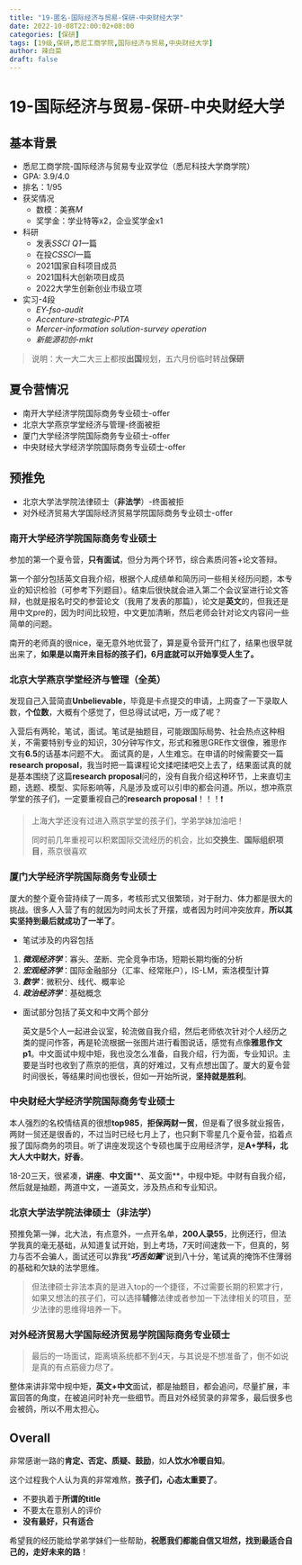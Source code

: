 ```yaml
---
title: "19-匿名-国际经济与贸易-保研-中央财经大学"
date: 2022-10-08T22:00:02+08:00
categories: [保研]
tags: [19级,保研,悉尼工商学院,国际经济与贸易,中央财经大学]
author: 辣白菜
draft: false
---
```


# 19-国际经济与贸易-保研-中央财经大学

## 基本背景

- 悉尼工商学院-国际经济与贸易专业双学位（悉尼科技大学商学院）
- GPA: 3.9/4.0
- 排名：1/95
- 获奖情况
  - 数模：美赛*M*
  - 奖学金：学业特等x2，企业奖学金x1
- 科研
  - 发表*SSCI Q1*一篇
  - 在投*CSSCI*一篇
  - 2021国家自科项目成员
  - 2021国科大创新项目成员
  - 2022大学生创新创业市级立项
- 实习-4段
  - _EY-fso-audit_
  - _Accenture-strategic-PTA_
  - _Mercer-information solution-survey operation_
  - _新能源初创-mkt_
> 说明：大一大二大三上都按**出国**规划，五六月份临时转战**保研**


## 夏令营情况
- 南开大学经济学院国际商务专业硕士-offer
- 北京大学燕京学堂经济与管理-终面被拒
- 厦门大学经济学院国际商务专业硕士-offer
- 中央财经大学经济学院国际商务专业硕士-offer

## 预推免
- 北京大学法学院法律硕士（**非法学**）-终面被拒
- 对外经济贸易大学国际经济贸易学院国际商务专业硕士-offer

### 南开大学经济学院国际商务专业硕士
参加的第一个夏令营，**只有面试**，但分为两个环节，综合素质问答+论文答辩。

第一个部分包括英文自我介绍，根据个人成绩单和简历问一些相关经历问题，本专业的知识检验（可参考下列题目）。结束后很快就会进入第二个会议室进行论文答辩，也就是报名时交的参营论文（我用了发表的那篇），论文是**英文**的，但我还是用中文pre的，因为时间比较短，中文更加清晰，然后老师会针对论文内容问一些简单的问题。

南开的老师真的很nice，毫无意外地优营了，算是夏令营开门红了，结果也很早就出来了，**如果是以南开未目标的孩子们，6月底就可以开始享受人生了。**

### 北京大学燕京学堂经济与管理（全英）
发现自己入营简直**Unbelievable**，毕竟是卡点提交的申请，上网查了一下录取人数，**个位数**，大概有个感觉了，但总得试试吧，万一成了呢？

入营后有两轮，笔试，面试。笔试是抽题目，可能跟国际局势、社会热点这种相关，不需要特别专业的知识，30分钟写作文，形式和雅思GRE作文很像，雅思作文有**6.5**的话基本问题不大。
面试真的是，人生难忘。在申请的时候需要交一篇**research proposal**，我当时把一篇课程论文揉吧揉吧交上去了，结果面试真的就是基本围绕了这篇**research proposal**问的，没有自我介绍这种环节，上来直切主题，选题、模型、实际影响等，凡是涉及或可以引申的都会问道。所以，想冲燕京学堂的孩子们，一定要重视自己的**research proposal**！！！❗
> 上海大学还没有过进入燕京学堂的孩子们，学弟学妹加油吧！
> 
> 同时前几年重视可以积累国际交流经历的机会，比如**交换生**、**国际组织项目**，燕京很喜欢

### 厦门大学经济学院国际商务专业硕士
厦大的整个夏令营持续了一周多，考核形式又很繁琐，对于耐力、体力都是很大的挑战。很多人入营了有的就因为时间太长了开摆，或者因为时间冲突放弃，**所以其实坚持到最后就成功了一半了**。

- 笔试涉及的内容包括
1. _**微观经济学**_：寡头、垄断、完全竞争市场，短期长期均衡的分析
2. **_宏观经济学_**：国际金融部分（汇率、经常账户），IS-LM，索洛模型计算
3. **_数学_**：微积分、线代、概率论
4. **_政治经济学_**：基础概念

- 面试部分包括了英文和中文两个部分

  英文是5个人一起进会议室，轮流做自我介绍，然后老师依次针对个人经历之类的提问作答，再是轮流根据一张图片进行看图说话，感觉有点像**雅思作文p1**。中文面试中规中矩，我也没怎么准备，自我介绍，行为面，专业知识。主要是当时也收到了燕京的拒信，真的好难过，又有点想出国了。厦大的夏令营时间很长，等结果时间也很长，但如一开始所说，**坚持就是胜利**。

### 中央财经大学经济学院国际商务专业硕士
本人强烈的名校情结真的很想**top985**，**拒保两财一贸**，但是看了很多就业报告，两财一贸还是很香的，不过当时已经七月上了，也只剩下零星几个夏令营，掐着点报了国际商务的项目。听了讲座发现这个专硕也属于应用经济学，是**A+学科，北大人大中财大，好香**。

18-20三天，很紧凑，**讲座**、**中文面****、英文面**，中规中矩。中财有自我介绍，然后就是抽题，两道中文，一道英文，涉及热点和专业知识。

### 北京大学法学院法律硕士（非法学）
预推免第一弹，北大法，有点意外，一点开名单，**200人录55**，比例还行，但法学我真的毫无基础，从知道复试开始，到上考场，7天时间速救一下，但真的，努力与否不会骗人，面试还可以靠我“**_巧舌如簧_**”说到八十分，笔试真的掩饰不住薄弱的基础和欠缺的法学思维。

> 但法律硕士非法本真的是进入top的一个捷径，不过需要长期的积累才行，如果又想法的孩子们，可以选择**辅修**法律或者参加一下法律相关的项目，至少法律的思维得培养一下。

### 对外经济贸易大学国际经济贸易学院国际商务专业硕士
> 最后的一场面试，距离填系统都不到4天，与其说是不想准备了，倒不如说是真的有点筋疲力尽了。

整体来讲非常中规中矩，**英文+中文**面试，都是抽题目，都会追问，尽量扩展，丰富回答的角度，在被追问时补充一些细节。而且对外经贸录的非常多，最后很多也会被鸽，所以不用太担心。

## Overall
非常感谢一路的**肯定、否定、质疑、鼓励**，如**人饮水冷暖自知**。

这个过程我个人认为真的非常难熬，**孩子们，心态太重要了**。

- 不要执着于**所谓的title**
- 不要太在意别人的评价
- **没有最好，只有适合**

希望我的经历能给学弟学妹们一些帮助，**祝愿我们都能自信又坦然，找到最适合自己的，走好未来的路**！